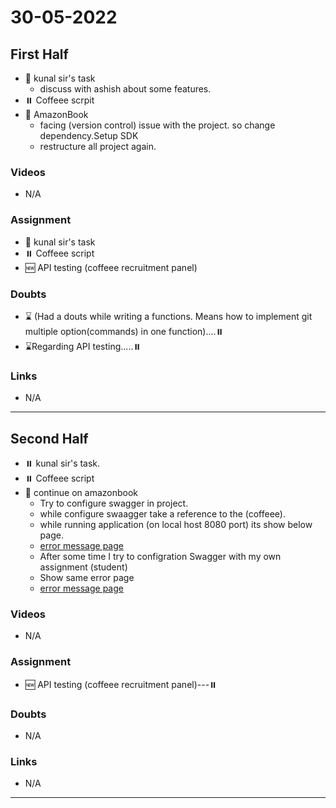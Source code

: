 # 30-05-2022


## First Half
- 🔄 kunal sir's task 
	- discuss with ashish about some features.
- ⏸️ Coffeee scrpit 
- 🔄 AmazonBook
	- facing (version control) issue with the project. so change dependency.Setup SDK
	- restructure all project again. 

### Videos

- N/A

### Assignment 

- 🔄 kunal sir's task 
- ⏸️ Coffeee script 
- 🆕 API testing (coffeee recruitment panel) 


### Doubts

- ⌛ (Had a douts while writing a functions. Means how to implement git multiple option(commands) in one function)....⏸️
- ⌛Regarding API testing.....⏸️

### Links

- N/A

***********************************************************************************************

## Second Half

- ⏸️ kunal sir's task.
- ⏸️ Coffeee script 
- 🔄 continue on amazonbook
	- Try to configure swagger in project.
	- while configure swaagger take a reference to the (coffeee).
	- while running application (on local host 8080 port) its show below page.
	- [error message page](https://github.com/sp18-interns/bhavesh-intern/blob/main/30%20%20may%202022/ErrorPage.png)
	- After some time I try to configration Swagger with my own assignment (student)
	- Show same error page
	- [error message page](https://github.com/sp18-interns/bhavesh-intern/blob/main/30%20%20may%202022/ErrorPage.png)


### Videos

- N/A

### Assignment 

- 🆕 API testing (coffeee recruitment panel)---⏸️

### Doubts

- N/A

### Links

- N/A
*********************************************************************************************